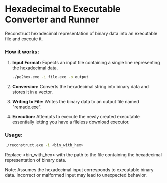 # Hexadecimal to Executable Converter and Runner

Reconstruct hexadecimal representation of binary data into an executable file and execute it.

### How it works:
1. **Input Format:** Expects an input file containing a single line representing the hexadecimal data.
   
    ```bash
    ./pe2hex.exe -i file.exe -o output
    ```

2. **Conversion:** Converts the hexadecimal string into binary data and stores it in a vector.

3. **Writing to File:** Writes the binary data to an output file named "remade.exe".

4. **Execution:** Attempts to execute the newly created executable essentially letting you have a fileless download executor.

### Usage:
```bash
./reconstruct.exe -i <bin_with_hex>
```
Replace <bin_with_hex> with the path to the file containing the hexadecimal representation of binary data.

Note: Assumes the hexadecimal input corresponds to executable binary data. Incorrect or malformed input may lead to unexpected behavior.
